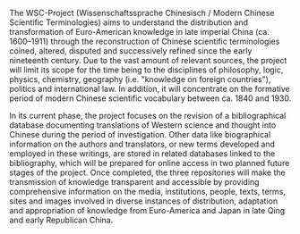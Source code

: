 The WSC-Project (Wissenschaftssprache Chinesisch / Modern Chinese Scientific Terminologies) aims to understand the distribution and transformation of Euro-American knowledge in late imperial China (ca. 1600–1911) through the reconstruction of Chinese scientific terminologies coined, altered, disputed and successively refined since the early nineteenth century. Due to the vast amount of relevant sources, the project will limit its scope for the time being to the disciplines of philosophy, logic, physics, chemistry, geography (i.e. "knowledge on foreign countries"), politics and international law. In addition, it will concentrate on the formative period of modern Chinese scientific vocabulary between ca. 1840 and 1930.

In its current phase, the project focuses on the revision of a bibliographical database documenting translations of Western science and thought into Chinese during the period of investigation. Other data like biographical information on the authors and translators, or new terms developed and employed in these writings, are stored in related databases linked to the bibliography, which will be prepared for online access in two planned future stages of the project. Once completed, the three repositories will make the transmission of knowledge transparent and accessible by providing comprehensive information on the media, institutions, people, texts, terms, sites and images involved in diverse instances of distribution, adaptation and appropriation of knowledge from Euro-America and Japan in late Qing and early Republican China. 
